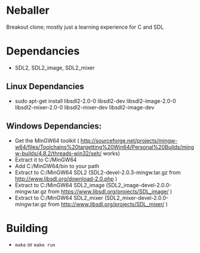 Neballer
========

Breakout clone; mostly just a learning experience for C and SDL

# Dependancies
* SDL2, SDL2_image, SDL2_mixer

## Linux Dependancies
* sudo apt-get install libsdl2-2.0-0 libsdl2-dev libsdl2-image-2.0-0 libsdl2-mixer-2.0-0 libsdl2-mixer-dev libsdl2-image-dev

## Windows Dependancies: 
* Get the MinGW64 toolkit ( http://sourceforge.net/projects/mingw-w64/files/Toolchains%20targetting%20Win64/Personal%20Builds/mingw-builds/4.8.2/threads-win32/seh/ works)
* Extract it to C:/MinGW64
* Add C:/MinGW64/bin to your path
* Extract to C:/MinGW64 SDL2 (SDL2-devel-2.0.3-mingw.tar.gz from http://www.libsdl.org/download-2.0.php )
* Extract to C:/MinGW64 SDL2_image (SDL2_image-devel-2.0.0-mingw.tar.gz from https://www.libsdl.org/projects/SDL_image/ )
* Extract to C:/MinGW64 SDL2_mixer (SDL2_mixer-devel-2.0.0-mingw.tar.gz from http://www.libsdl.org/projects/SDL_mixer/ )


# Building
* `make` or `make run`